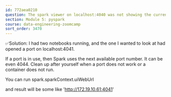 ```yaml
---
id: 772aea0210
question: The spark viewer on localhost:4040 was not showing the current run
section: Module 5: pyspark
course: data-engineering-zoomcamp
sort_order: 3470
---
```


✅Solution: I had two notebooks running, and the one I wanted to look at had opened a port on localhost:4041.

If a port is in use, then Spark uses the next available port number. It can be even 4044. Clean up after yourself when a port does not work or a container does not run.

You can run spark.sparkContext.uiWebUrl

and result will be some like
'http://172.19.10.61:4041'

